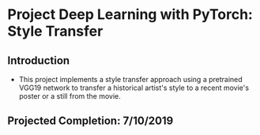 # Project Deep Learning with PyTorch: Style Transfer

## Introduction
* This project implements a style transfer approach using a pretrained VGG19 network to transfer a historical artist's style to 
a recent movie's poster or a still from the movie.

## Projected Completion: 7/10/2019
